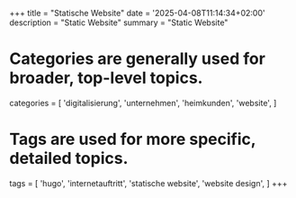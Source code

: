 +++
title = "Statische Website"
date = '2025-04-08T11:14:34+02:00'
description = "Static Website"
summary = "Static Website"
# Categories are generally used for broader, top-level topics.
categories = [
 'digitalisierung',
 'unternehmen',
 'heimkunden',
 'website',
]
# Tags are used for more specific, detailed topics.
tags = [
 'hugo',
 'internetauftritt',
 'statische website',
 'website design',
]
+++
